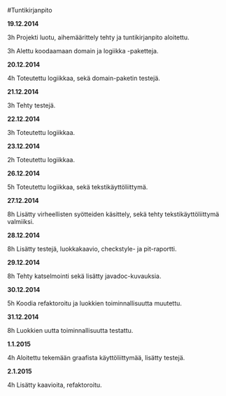 #Tuntikirjanpito

**19.12.2014**

3h Projekti luotu, aihemäärittely tehty ja tuntikirjanpito aloitettu.

3h Alettu koodaamaan domain ja logiikka -paketteja. 

**20.12.2014**

4h Toteutettu logiikkaa, sekä domain-paketin testejä.

**21.12.2014**

3h Tehty testejä.

**22.12.2014**

3h Toteutettu logiikkaa.

**23.12.2014**

2h Toteutettu logiikkaa.

**26.12.2014**

5h Toteutettu logiikkaa, sekä tekstikäyttöliittymä.

**27.12.2014**

8h Lisätty virheellisten syötteiden käsittely, sekä tehty tekstikäyttöliittymä valmiiksi.

**28.12.2014**

8h Lisätty testejä, luokkakaavio, checkstyle- ja pit-raportti.

**29.12.2014**

8h Tehty katselmointi sekä lisätty javadoc-kuvauksia.

**30.12.2014**

5h Koodia refaktoroitu ja luokkien toiminnallisuutta muutettu.

**31.12.2014**

8h Luokkien uutta toiminnallisuutta testattu.

**1.1.2015**

4h Aloitettu tekemään graafista käyttöliittymää, lisätty testejä.

**2.1.2015**

4h Lisätty kaavioita, refaktoroitu.
